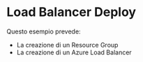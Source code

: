 # Load Balancer Deploy
Questo esempio prevede:
- La creazione di un Resource Group
- La creazione di un Azure Load Balancer 